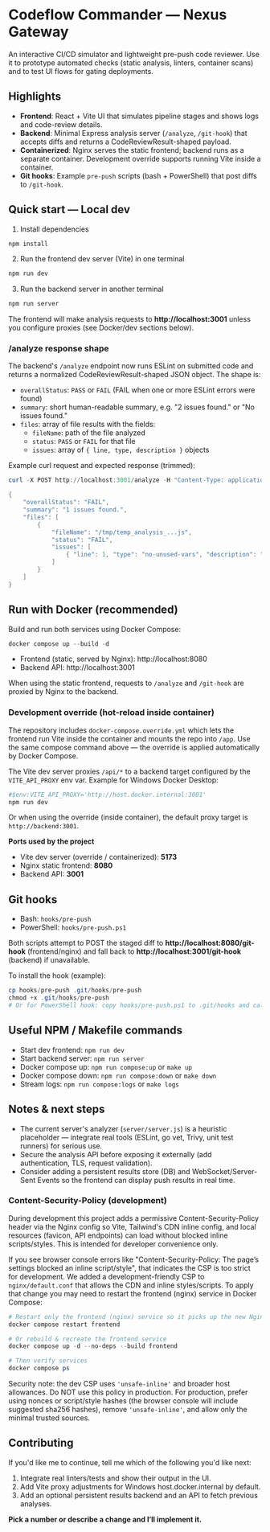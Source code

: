 
# Codeflow Commander — Nexus Gateway



An interactive CI/CD simulator and lightweight pre-push code reviewer. Use it to prototype automated checks (static analysis, linters, container scans) and to test UI flows for gating deployments.

## Highlights

- **Frontend**: React + Vite UI that simulates pipeline stages and shows logs and code-review details.
- **Backend**: Minimal Express analysis server (`/analyze`, `/git-hook`) that accepts diffs and returns a CodeReviewResult-shaped payload.
- **Containerized**: Nginx serves the static frontend; backend runs as a separate container. Development override supports running Vite inside a container.
- **Git hooks**: Example `pre-push` scripts (bash + PowerShell) that post diffs to `/git-hook`.

## Quick start — Local dev

1. Install dependencies

```powershell
npm install
```

2. Run the frontend dev server (Vite) in one terminal

```powershell
npm run dev
```

3. Run the backend server in another terminal

```powershell
npm run server
```

The frontend will make analysis requests to **http://localhost:3001** unless you configure proxies (see Docker/dev sections below).

### /analyze response shape

The backend's `/analyze` endpoint now runs ESLint on submitted code and returns a normalized CodeReviewResult-shaped JSON object. The shape is:

- `overallStatus`: `PASS` or `FAIL` (FAIL when one or more ESLint errors were found)
- `summary`: short human-readable summary, e.g. "2 issues found." or "No issues found."
- `files`: array of file results with the fields:
	- `fileName`: path of the file analyzed
	- `status`: `PASS` or `FAIL` for that file
	- `issues`: array of `{ line, type, description }` objects

Example curl request and expected response (trimmed):

```powershell
curl -X POST http://localhost:3001/analyze -H "Content-Type: application/json" -d '{"code":"const unused = 1; console.log(2);"}' | jq

{
	"overallStatus": "FAIL",
	"summary": "1 issues found.",
	"files": [
		{
			"fileName": "/tmp/temp_analysis_...js",
			"status": "FAIL",
			"issues": [
				{ "line": 1, "type": "no-unused-vars", "description": "'unused' is assigned a value but never used." }
			]
		}
	]
}
```

## Run with Docker (recommended)

Build and run both services using Docker Compose:

```powershell
docker compose up --build -d
```

- Frontend (static, served by Nginx): http://localhost:8080
- Backend API: http://localhost:3001

When using the static frontend, requests to `/analyze` and `/git-hook` are proxied by Nginx to the backend.

### Development override (hot-reload inside container)

The repository includes `docker-compose.override.yml` which lets the frontend run Vite inside the container and mounts the repo into `/app`. Use the same compose command above — the override is applied automatically by Docker Compose.

The Vite dev server proxies `/api/*` to a backend target configured by the `VITE_API_PROXY` env var. Example for Windows Docker Desktop:

```powershell
#$env:VITE_API_PROXY='http://host.docker.internal:3001'
npm run dev
```

Or when using the override (inside container), the default proxy target is `http://backend:3001`.

**Ports used by the project**

- Vite dev server (override / containerized): **5173**
- Nginx static frontend: **8080**
- Backend API: **3001**

## Git hooks

- Bash: `hooks/pre-push`
- PowerShell: `hooks/pre-push.ps1`

Both scripts attempt to POST the staged diff to **http://localhost:8080/git-hook** (frontend/nginx) and fall back to **http://localhost:3001/git-hook** (backend) if unavailable.

To install the hook (example):

```powershell
cp hooks/pre-push .git/hooks/pre-push
chmod +x .git/hooks/pre-push
# Or for PowerShell hook: copy hooks/pre-push.ps1 to .git/hooks and call it from a shim
```

## Useful NPM / Makefile commands

- Start dev frontend: `npm run dev`
- Start backend server: `npm run server`
- Docker compose up: `npm run compose:up` or `make up`
- Docker compose down: `npm run compose:down` or `make down`
- Stream logs: `npm run compose:logs` or `make logs`

## Notes & next steps

- The current server's analyzer (`server/server.js`) is a heuristic placeholder — integrate real tools (ESLint, go vet, Trivy, unit test runners) for serious use.
- Secure the analysis API before exposing it externally (add authentication, TLS, request validation).
- Consider adding a persistent results store (DB) and WebSocket/Server-Sent Events so the frontend can display push results in real time.

### Content-Security-Policy (development)

During development this project adds a permissive Content-Security-Policy header via the Nginx config so Vite, Tailwind's CDN inline config, and local resources (favicon, API endpoints) can load without blocked inline scripts/styles. This is intended for developer convenience only.

If you see browser console errors like "Content-Security-Policy: The page’s settings blocked an inline script/style", that indicates the CSP is too strict for development. We added a development-friendly CSP to `nginx/default.conf` that allows the CDN and inline styles/scripts. To apply that change you may need to restart the frontend (nginx) service in Docker Compose:

```powershell
# Restart only the frontend (nginx) service so it picks up the new Nginx config
docker compose restart frontend

# Or rebuild & recreate the frontend service
docker compose up -d --no-deps --build frontend

# Then verify services
docker compose ps
```

Security note: the dev CSP uses `'unsafe-inline'` and broader host allowances. Do NOT use this policy in production. For production, prefer using nonces or script/style hashes (the browser console will include suggested sha256 hashes), remove `'unsafe-inline'`, and allow only the minimal trusted sources.

## Contributing

If you'd like me to continue, tell me which of the following you'd like next:

1. Integrate real linters/tests and show their output in the UI.
2. Add Vite proxy adjustments for Windows host.docker.internal by default.
3. Add an optional persistent results backend and an API to fetch previous analyses.

**Pick a number or describe a change and I’ll implement it.**

<!-- Removed duplicate/docker-compose/help section (already present above) -->
